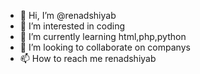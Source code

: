 - 👋 Hi, I’m @renadshiyab
- 👀 I’m interested in coding
- 🌱 I’m currently learning html,php,python
- 💞️ I’m looking to collaborate on companys
- 📫 How to reach me renadshiyab 

<!---
renadshiyab/renadshiyab is a ✨ special ✨ repository because its `README.md` (this file) appears on your GitHub profile.
You can click the Preview link to take a look at your changes.
--->
